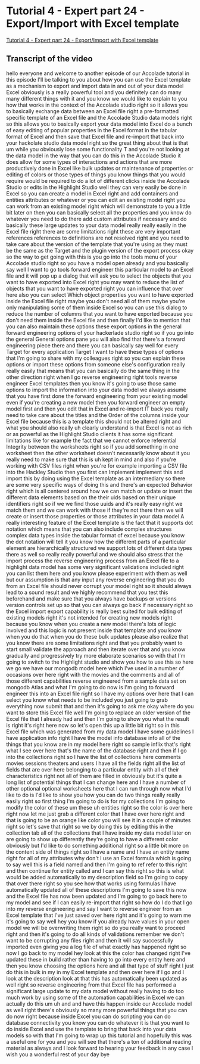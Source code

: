 
# Tutorial 4 - Expert part 24 - Export/Import with Excel template

[Tutorial 4 - Expert part 24 - Export/Import with Excel template](https://community.hackolade.com/slides/slide/export-import-with-excel-template-31?fullscreen=1)

## Transcript of the video

hello everyone and welcome to another episode of our Accolade tutorial in this episode I'll be talking to you about how you can use the Excel template as a mechanism to export and import data in and out of your data model Excel obviously is a really powerful tool and you definitely can do many many different things with it and you know we would like to explain to you how that works in the context of the Accolade studio right so it allows you to basically exchange data between an Excel file right a pre-formatted specific template of an Excel file and the Accolade Studio data models right so this allows you to basically export your data model into Excel do a bunch of easy editing of popular properties in the Excel format in the tabular format of Excel and then save that Excel file and re-import that back into your hackolate studio data model right so the great thing about that is that um while you obviously lose some functionality T and you're not looking at the data model in the way that you can do this in the Accolade Studio it does allow for some types of interactions and actions that are more productively done in Excel like bulk updates or maintenance of properties or editing of colors or those types of things you know things that you would require would be required to do a lot of different clicks inside the Accolade Studio or edits in the Highlight Studio well they can very easily be done in Excel so you can create a model in Excel right and add containers and entities attributes or whatever or you can edit an existing model right you can work from an existing model right which will demonstrate to you a little bit later on then you can basically select all the properties and you know do whatever you need to do there add custom attributes if necessary and do basically these large updates to your data model really really easily in the Excel file right there are some limitations right these are very important references references to definitions are not resolved right and you need to take care about the version of the template that you're using as they must be the same as the Target and the plugin version of the export process okay so the way to get going with this is you go into the tools menu of your Accolade studio right so you have a model open already and you basically say well I want to go tools forward engineer this particular model to an Excel file and it will pop up a dialog that will ask you to select the objects that you want to have exported into Excel right you may want to reduce the list of objects that you want to have exported right you can influence that over here also you can select Which object properties you want to have exported inside the Excel file right maybe you don't need all of them maybe you're only manipulating some of them inside Excel so you can use this dialog to reduce the number of columns that you want to have exported because you don't need them inside the Excel file and then finally I'd like to mention that you can also maintain these options these export options in the general forward engineering options of your hackerlade studio right so if you go into the general General options pane you will also find that there's a forward engineering piece there and there you can basically say well for every Target for every application Target I want to have these types of options that I'm going to share with my colleagues right so you can explain these options or import these options from someone else's configuration really really easily that means that you can basically do the same thing in the other direction right when I go reverse engineering right tools reverse engineer Excel templates then you know it's going to use those same options to import the information into your data model we always assume that you have first done the forward engineering from your existing model even if you're creating a new model then you forward engineer an empty model first and then you edit that in Excel and re-import IT back you really need to take care about the titles and the Order of the columns inside your Excel file because this is a template this should not be altered right and what you should also really uh clearly understand is that Excel is not as rich or as powerful as the Highlight Studio clients it has some significant limitations like for example the fact that we cannot enforce referential Integrity between the worksheets right so if you add something in one worksheet then the other worksheet doesn't necessarily know about it you really need to make sure that this is uh kept in mind and also if you're working with CSV files right when you're for example importing a CSV file into the Hackley Studio then you first can Implement implement this and import this by doing using the Excel template as an intermediary so there are some very specific ways of doing this and there's an expected Behavior right which is all centered around how we can match or update or insert the different data elements based on the their uids based on their unique identifiers right so if we we find those uuids and it's really easy right we match them and we can work with those if they're not there then we will create or insert those properties or those attributes in your data model A really interesting feature of the Excel template is the fact that it supports dot notation which means that you can also include complex structures complex data types inside the tabular format of excel because you know the dot notation will tell it you know how the different parts of a particular element are hierarchically structured we support lots of different data types there as well so really really powerful and we should also stress that the import process the reverse engineering process from an Excel file to a highlight data model has some very significant validations included right you can list them here and you know please experiment with them as well but our assumption is that any input any reverse engineering that you do from an Excel file should never corrupt your model right so it should always lead to a sound result and we highly recommend that you test this beforehand and make sure that you always have backups or versions version controls set up so that you can always go back if necessary right so the Excel import export capability is really best suited for bulk editing of existing models right it's not intended for creating new models right because you know when you create a new model there's lots of logic involved and this logic is not present inside that template and you know when you do that when you do these bulk updates please also realize that you know there are some limitations right and that you probably want to start small validate the approach and then iterate over that and you know gradually and progressively try more elaborate scenarios so with that I'm going to switch to the Highlight studio and show you how to use this so here we go we have our mongodb model here which I've used in a number of occasions over here right with the movies and the comments and all of those different capabilities reverse engineered from a sample data set on mongodb Atlas and what I'm going to do now is I'm going to forward engineer this into an Excel file right so I have my options over here that I can select you know what needs to be included you just going to grab everything now submit that and then it's going to ask me okay where do you want to store this Excel file well I'm going to replace an older version of the Excel file that I already had and then I'm going to show you what the result is right it's right here now so let's open this up a little bit right so in this Excel file which was generated from my data model I have some guidelines I have application info right I have the model info database info all of the things that you know are in my model here right so sample inflix that's right what I see over here that's the name of the database right and then if I go into the collections right so I have the list of collections here comments movies sessions theaters and users I have all the fields right all the list of fields that are over here belonging to a particular entity with all of their characteristics right not all of them are filled in obviously but it's quite a long list of potential things that I can change here and I have a number of other optional optional worksheets here that I can run through now what I'd like to do is I'd like to show you how you can do two things really really easily right so first thing I'm going to do is for my collections I'm going to modify the color of these um these uh entities right so the color is over here right now let me just grab a different color that I have over here right and that is going to be an orange like color you will see it in a couple of minutes right so let's save that right so we by doing this by editing this in the collection tab all of the collections that I have inside my data model later on are going to show up differently they're going to have a different color obviously but I'd like to do something additional right so a little bit more on the content side of things right so I have a name and I have an entity name right for all of my attributes why don't I use an Excel formula which is going to say well this is a field named and then I'm going to ref refer to this right and then continue for entity called and I can say this right so this is what would be added automatically to my description field so I'm going to copy that over there right so you see how that works using formulas I have automatically updated all of these descriptions I'm going to save this now and the Excel file has now been updated and I'm going to go back here to my model and see if I can easily re-import that right so how do I do that I go into my reverse engineering and say I want to reverse engineer from an Excel template that I've just saved over here right and it's going to warn me it's going to say well hey you know if you already have values in your open model we will be overwriting them right so do you really want to proceed right and then it's going to do all kinds of validations remember we don't want to be corrupting any files right and then it will say successfully imported even giving you a log file of what exactly has happened right so now I go back to my model hey look at this the color has changed right I've updated these in build rather than having to go into every entity here and then you know choosing the options here and all that type of stuff right I just do this in bulk in my in my Excel template and then over here if I go and I look at the description look at that this has automatically been updated as well right so reverse engineering from that Excel file has performed a significant large update to my data model without really having to do too much work by using some of the automation capabilities in Excel we can actually do this um uh and and have this happen inside our Accolade model as well right there's obviously so many more powerful things that you can do now right because inside Excel you can do scripting you can do database connectivity you know you can do whatever it is that you want to do inside Excel and use the template to bring that back into your data models so with that I'm going to wrap up this tutorial and hopefully this was a useful one for you and you will see that there's a ton of additional reading material as always and I look forward to hearing your feedback in any case I wish you a wonderful rest of your day bye